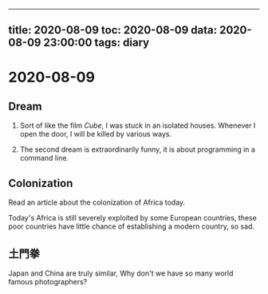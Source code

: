 
---
title: 2020-08-09
toc: 2020-08-09
data: 2020-08-09 23:00:00
tags: diary
---


# 2020-08-09

## Dream 

1. Sort of like the film *Cube*, I was stuck in an isolated houses. Whenever I open the door, I will be killed by various ways.

2. The second dream is extraordinarily funny, it is about programming in a command line. 

## Colonization

Read an article about the colonization of Africa today.

Today's Africa is still severely exploited by some European countries, these poor countries have little chance of establishing a modern country, so sad.

## 土門拳

Japan and China are truly similar, Why don't we have so many world famous photographers?





